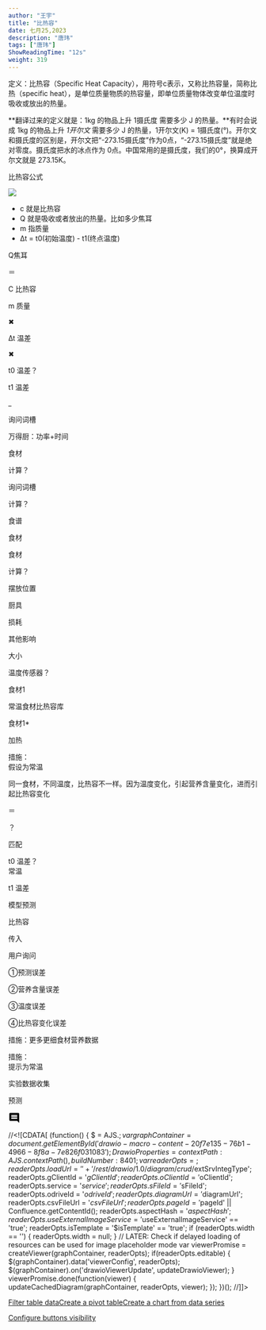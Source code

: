 ```yaml
---
author: "王宇"
title: "比热容"
date: 七月25,2023
description: "唐玮"
tags: ["唐玮"]
ShowReadingTime: "12s"
weight: 319
---
```

定义：比热容（Specific Heat Capacity），用符号c表示，又称比热容量，简称比热（specific heat），是单位质量物质的热容量，即单位质量物体改变单位温度时吸收或放出的热量。

**翻译过来的定义就是：1kg 的物品上升 1摄氏度 需要多少 J 的热量。**有时会说成 1kg 的物品上升 _1开尔文_ 需要多少 J 的热量，1开尔文(K) = 1摄氏度(°)。开尔文和摄氏度的区别是，开尔文把“-273.15摄氏度”作为0点，“-273.15摄氏度”就是绝对零度。摄氏度把水的冰点作为 0点。中国常用的是摄氏度，我们的0°，换算成开尔文就是 273.15K。

比热容公式

![](/download/thumbnails/105264227/image2023-7-13_9-57-16.png?version=1&modificationDate=1689213436488&api=v2)

*   c 就是比热容
*   Q 就是吸收或者放出的热量。比如多少焦耳
*   m 指质量
*   Δt = t0(初始温度) - t1(终点温度)

Q焦耳

＝

C 比热容

m 质量

✖

∆t 温差

✖

t0 温差？

t1 温差

\_

询问词槽

万得厨：功率+时间

食材

计算？

询问词槽

计算？

食谱

食材

食材

计算？

摆放位置

厨具

损耗

其他影响

大小

温度传感器？

食材1

常温食材比热容库

食材1\*

加热

措施：  
假设为常温

同一食材，不同温度，比热容不一样。因为温度变化，引起营养含量变化，进而引起比热容变化

＝

？

匹配

t0 温差？  
常温

t1 温差

模型预测

比热容

传入

用户询问

①预测误差

②营养含量误差

③温度误差

④比热容变化误差

措施：更多更细食材营养数据

措施：  
提示为常温

实验数据收集

预测

![](data:image/svg+xml;base64,PHN2ZyB4bWxucz0iaHR0cDovL3d3dy53My5vcmcvMjAwMC9zdmciIHdpZHRoPSIyNCIgaGVpZ2h0PSIyNCIgdmlld0JveD0iMCAwIDI0IDI0Ij48cGF0aCBkPSJNMjEuOTkgNGMwLTEuMS0uODktMi0xLjk5LTJINGMtMS4xIDAtMiAuOS0yIDJ2MTJjMCAxLjEuOSAyIDIgMmgxNGw0IDQtLjAxLTE4ek0xOCAxNEg2di0yaDEydjJ6bTAtM0g2VjloMTJ2MnptMC0zSDZWNmgxMnYyeiIvPjxwYXRoIGQ9Ik0wIDBoMjR2MjRIMHoiIGZpbGw9Im5vbmUiLz48L3N2Zz4= "显示评论")

//<!\[CDATA\[ (function() { $ = AJS.$; var graphContainer = document.getElementById('drawio-macro-content-20f7e135-76b1-4966-8f8a-7e826f031083'); DrawioProperties = { contextPath : AJS.contextPath(), buildNumber : 8401 }; var readerOpts = {}; readerOpts.loadUrl = '' + '/rest/drawio/1.0/diagram/crud/%E6%9C%AA%E5%91%BD%E5%90%8D%E7%BB%98%E5%9B%BE/105264227?revision=24'; readerOpts.imageUrl = '' + '/download/attachments/105264227/未命名绘图.png' + '?version=24&api=v2'; readerOpts.editUrl = '' + '/plugins/drawio/addDiagram.action?ceoId=105264227&owningPageId=105264227&diagramName=%E6%9C%AA%E5%91%BD%E5%90%8D%E7%BB%98%E5%9B%BE&revision=24'; readerOpts.editable = true; readerOpts.canComment = true; readerOpts.stylePath = STYLE\_PATH; readerOpts.stencilPath = STENCIL\_PATH; readerOpts.imagePath = IMAGE\_PATH + '/reader'; readerOpts.border = true; readerOpts.width = '600'; readerOpts.simpleViewer = false; readerOpts.tbstyle = 'top'; readerOpts.links = 'auto'; readerOpts.lightbox = true; readerOpts.resourcePath = ATLAS\_RESOURCE\_BASE + '/resources/viewer'; readerOpts.disableButtons = false; readerOpts.zoomToFit = true; readerOpts.language = 'zh'; readerOpts.licenseStatus = 'OK'; readerOpts.contextPath = AJS.contextPath(); readerOpts.diagramName = decodeURIComponent('%E6%9C%AA%E5%91%BD%E5%90%8D%E7%BB%98%E5%9B%BE'); readerOpts.diagramDisplayName = ''; readerOpts.aspect = ''; readerOpts.ceoName = '比热容'; readerOpts.attVer = '24'; readerOpts.attId = '105264453'; readerOpts.lastModifierName = '未知用户 (tangwei)'; readerOpts.lastModified = '2023-07-25 17:49:32.686'; readerOpts.creatorName = '未知用户 (tangwei)'; //Embed macro specific info readerOpts.extSrvIntegType = '$extSrvIntegType'; readerOpts.gClientId = '$gClientId'; readerOpts.oClientId = '$oClientId'; readerOpts.service = '$service'; readerOpts.sFileId = '$sFileId'; readerOpts.odriveId = '$odriveId'; readerOpts.diagramUrl = '$diagramUrl'; readerOpts.csvFileUrl = '$csvFileUrl'; readerOpts.pageId = '$pageId' || Confluence.getContentId(); readerOpts.aspectHash = '$aspectHash'; readerOpts.useExternalImageService = '$useExternalImageService' == 'true'; readerOpts.isTemplate = '$isTemplate' == 'true'; if (readerOpts.width == '') { readerOpts.width = null; } // LATER: Check if delayed loading of resources can be used for image placeholder mode var viewerPromise = createViewer(graphContainer, readerOpts); if(readerOpts.editable) { $(graphContainer).data('viewerConfig', readerOpts); $(graphContainer).on('drawioViewerUpdate', updateDrawioViewer); } viewerPromise.done(function(viewer) { updateCachedDiagram(graphContainer, readerOpts, viewer); }); })(); //\]\]>

  

  

  

[Filter table data](#)[Create a pivot table](#)[Create a chart from data series](#)

[Configure buttons visibility](/users/tfac-settings.action)